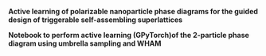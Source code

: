 **Active learning of polarizable nanoparticle phase diagrams for the guided design of triggerable self-assembling superlattices**

**Notebook to perform active learning (GPyTorch)of the 2-particle phase diagram using umbrella sampling and WHAM**
